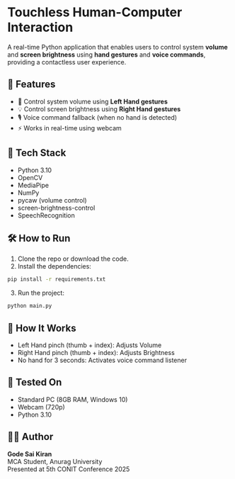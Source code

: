 # Touchless Human-Computer Interaction

A real-time Python application that enables users to control system **volume** and **screen brightness** using **hand gestures** and **voice commands**, providing a contactless user experience.

## 🚀 Features
- 🎯 Control system volume using **Left Hand gestures**
- 💡 Control screen brightness using **Right Hand gestures**
- 🎙️ Voice command fallback (when no hand is detected)
- ⚡ Works in real-time using webcam

## 🧠 Tech Stack
- Python 3.10
- OpenCV
- MediaPipe
- NumPy
- pycaw (volume control)
- screen-brightness-control
- SpeechRecognition

## 🛠️ How to Run

1. Clone the repo or download the code.
2. Install the dependencies:

```bash
pip install -r requirements.txt
```

3. Run the project:

```bash
python main.py
```

## 📸 How It Works

- Left Hand pinch (thumb + index): Adjusts Volume
- Right Hand pinch (thumb + index): Adjusts Brightness
- No hand for 3 seconds: Activates voice command listener

## 🧪 Tested On
- Standard PC (8GB RAM, Windows 10)
- Webcam (720p)
- Python 3.10

## 👨‍💻 Author
**Gode Sai Kiran**  
MCA Student, Anurag University  
Presented at 5th CONIT Conference 2025
